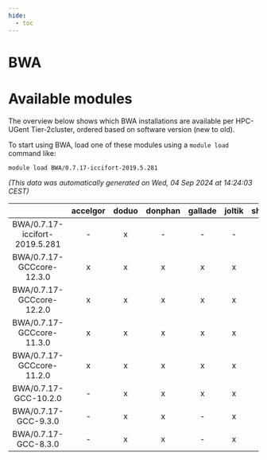 ```yaml
---
hide:
  - toc
---
```


BWA
===

# Available modules


The overview below shows which BWA installations are available per HPC-UGent Tier-2cluster, ordered based on software version (new to old).

To start using BWA, load one of these modules using a `module load` command like:

```shell
module load BWA/0.7.17-iccifort-2019.5.281
```

*(This data was automatically generated on Wed, 04 Sep 2024 at 14:24:03 CEST)*  

| |accelgor|doduo|donphan|gallade|joltik|shinx|skitty|
| :---: | :---: | :---: | :---: | :---: | :---: | :---: | :---: |
|BWA/0.7.17-iccifort-2019.5.281|-|x|-|-|-|-|-|
|BWA/0.7.17-GCCcore-12.3.0|x|x|x|x|x|x|x|
|BWA/0.7.17-GCCcore-12.2.0|x|x|x|x|x|-|x|
|BWA/0.7.17-GCCcore-11.3.0|x|x|x|x|x|x|x|
|BWA/0.7.17-GCCcore-11.2.0|x|x|x|x|x|-|x|
|BWA/0.7.17-GCC-10.2.0|-|x|x|x|x|-|x|
|BWA/0.7.17-GCC-9.3.0|-|x|x|-|x|-|x|
|BWA/0.7.17-GCC-8.3.0|-|x|x|-|x|-|x|
